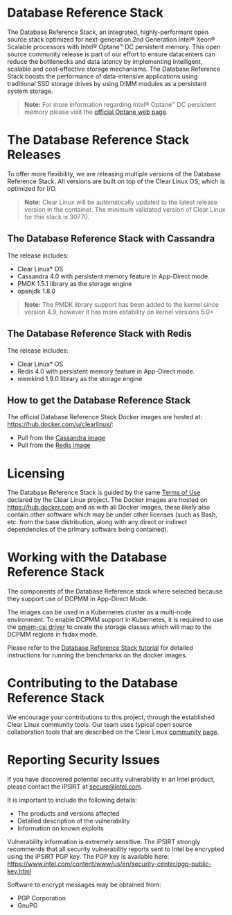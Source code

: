 
# Database Reference Stack

The Database Reference Stack, an integrated, highly-performant open source stack optimized for next-generation 2nd Generation Intel® Xeon® Scalable processors with Intel® Optane™ DC persistent memory. This open source community release is part of our effort to ensure datacenters can reduce the bottlenecks and data latency by implementing intelligent, scalable and cost-effective storage mechanisms. The Database Reference Stack boosts the performance of data-intensive applications using traditional SSD storage drives by using DIMM modules as a persistant system storage.

> **Note:**
     For more information regarding Intel® Optane™ DC persistent memory please visit the [official Optane web page](https://www.intel.com/content/www/us/en/architecture-and-technology/intel-optane-technology.html).


# The Database Reference Stack Releases

To offer more flexibility, we are releasing multiple versions of the Database Reference Stack. All versions are built on top of the Clear Linux OS, which is optimized for I/O.

> **Note:**
     Clear Linux will be automatically updated to the latest release version in the container. The minimum validated version of Clear Linux for this stack is 30770.


## The Database Reference Stack with Cassandra

The release includes:
  * Clear Linux* OS
  * Cassandra 4.0 with persistent memory feature in App-Direct mode.
  * PMDK 1.5.1 library as the storage engine
  * openjdk 1.8.0

> **Note:**
     The PMDK library support has been added to the kernel since version 4.9, however it has more estability on kernel versions 5.0+


## The Database Reference Stack with Redis

The release includes:
  * Clear Linux* OS
  * Redis 4.0 with persistent memory feature in App-Direct mode.
  * memkind 1.9.0 library as the storage engine

## How to get the Database Reference Stack

The official Database Reference Stack Docker images are hosted at: https://hub.docker.com/u/clearlinux/:

 * Pull from the [Cassandra image](https://hub.docker.com/r/clearlinux/stacks-dbrs-cassandra)
 * Pull from the [Redis image](https://hub.docker.com/r/clearlinux/stacks-dbrs-redis)


# Licensing

The Database Reference Stack is guided by the same [Terms of Use](https://download.clearlinux.org/TermsOfUse.html) declared by the Clear Linux project. The Docker images are hosted on https://hub.docker.com and as with all Docker images, these likely also contain other software which may be under other licenses (such as Bash, etc. from the base distribution, along with any direct or indirect dependencies of the primary software being contained).


# Working with the Database Reference Stack

The components of the Database Reference stack where selected because they support use of DCPMM in App-Direct Mode.

The images can be used in a Kubernetes cluster as a multi-node environment. To enable DCPMM support in Kubernetes, it is required to use the [pmem-csi driver](https://github.com/intel/pmem-csi) to create the storage classes which will map to the DCPMM regions in fsdax mode.

Please refer to the [Database Reference Stack tutorial](https://docs.01.org/clearlinux/latest/guides/stacks/dbrs.html) for detailed instructions for running the benchmarks on the docker images.


# Contributing to the Database Reference Stack

We encourage your contributions to this project, through the established Clear Linux community tools.  Our team uses typical open source collaboration tools that are described on the Clear Linux [community page](https://clearlinux.org/community).


# Reporting Security Issues

  If you have discovered potential security vulnerability in an Intel product, please contact the iPSIRT at secure@intel.com.

  It is important to include the following details:

  * The products and versions affected
  * Detailed description of the vulnerability
  * Information on known exploits

  Vulnerability information is extremely sensitive. The iPSIRT strongly recommends that all security vulnerability reports sent to Intel be encrypted using the iPSIRT PGP key. The PGP key is available here: https://www.intel.com/content/www/us/en/security-center/pgp-public-key.html

  Software to encrypt messages may be obtained from:

  * PGP Corporation
  * GnuPG
